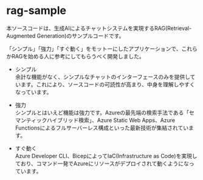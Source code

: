 # rag-sample

本ソースコードは、生成AIによるチャットシステムを実現するRAG(Retrieval-Augmented Generation)のサンプルコードです。

「シンプル」「強力」「すぐ動く」をモットーにしたアプリケーションで、これらかRAGを始める人に参考にしてもらうべく開発しました。

- シンプル  
  余計な機能がなく、シンプルなチャットのインターフェースのみを提供しています。これにより、ソースコードの可読性が高まり、中身を理解しやすくなっています。

- 強力  
  シンプルとはいえど機能は強力です。Azureの最先端の検索手法である「セマンティックハイブリッド検索」、Azure Static Web Apps、Azure Functionsによるフルサーバーレス構成といった最新技術が集結されています。

- すぐ動く  
  Azure Developer CLI、BicepによってIaC(Infrastructure as Code)を実現しており、コマンド一発でAzureにリソースがデプロイされて動くようになっています。
  
